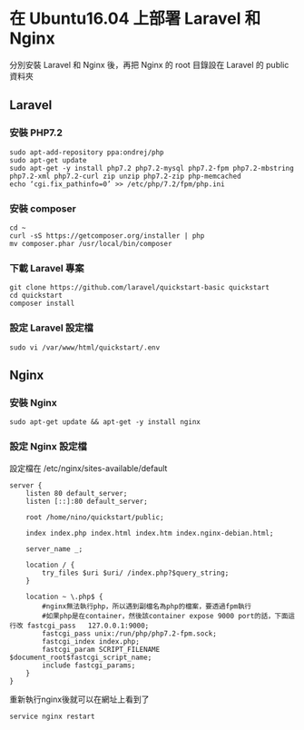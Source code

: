 # 在 Ubuntu16.04 上部署 Laravel 和 Nginx

分別安裝 Laravel 和 Nginx 後，再把 Nginx 的 root 目錄設在 Laravel 的 public 資料夾

## Laravel
### 安裝 PHP7.2
```
sudo apt-add-repository ppa:ondrej/php
sudo apt-get update
sudo apt-get -y install php7.2 php7.2-mysql php7.2-fpm php7.2-mbstring php7.2-xml php7.2-curl zip unzip php7.2-zip php-memcached
echo ‘cgi.fix_pathinfo=0’ >> /etc/php/7.2/fpm/php.ini
```
### 安裝 composer
```
cd ~
curl -sS https://getcomposer.org/installer | php
mv composer.phar /usr/local/bin/composer
```
### 下載 Laravel 專案
```
git clone https://github.com/laravel/quickstart-basic quickstart
cd quickstart
composer install
```
### 設定 Laravel 設定檔
```
sudo vi /var/www/html/quickstart/.env
```
## Nginx
### 安裝 Nginx
```
sudo apt-get update && apt-get -y install nginx
```

### 設定 Nginx 設定檔
設定檔在 /etc/nginx/sites-available/default
```
server {
    listen 80 default_server;
    listen [::]:80 default_server;

    root /home/nino/quickstart/public;

    index index.php index.html index.htm index.nginx-debian.html;

    server_name _;

    location / {
        try_files $uri $uri/ /index.php?$query_string;
    }

    location ~ \.php$ {
        #nginx無法執行php，所以遇到副檔名為php的檔案，要透過fpm執行
        #如果php是在container，然後該container expose 9000 port的話，下面這行改 fastcgi_pass   127.0.0.1:9000;
        fastcgi_pass unix:/run/php/php7.2-fpm.sock; 
        fastcgi_index index.php;
        fastcgi_param SCRIPT_FILENAME $document_root$fastcgi_script_name;
        include fastcgi_params;
    }
}
```
重新執行nginx後就可以在網址上看到了
```
service nginx restart
```
